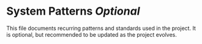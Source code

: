 # System Patterns *Optional*

This file documents recurring patterns and standards used in the project.
It is optional, but recommended to be updated as the project evolves.